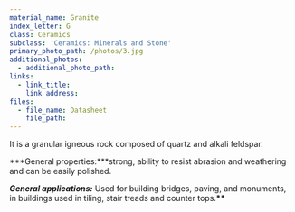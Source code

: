 ```yaml
---
material_name: Granite
index_letter: G
class: Ceramics
subclass: 'Ceramics: Minerals and Stone'
primary_photo_path: /photos/3.jpg
additional_photos:
  - additional_photo_path:
links:
  - link_title:
    link_address:
files:
  - file_name: Datasheet
    file_path:
---
```



It is a granular igneous rock composed of quartz and alkali feldspar.

***General properties:***strong, ability to resist abrasion and weathering and can be easily polished.

***General applications:*** Used for building bridges, paving, and monuments, in buildings used in tiling, stair treads and counter tops.**\*\***